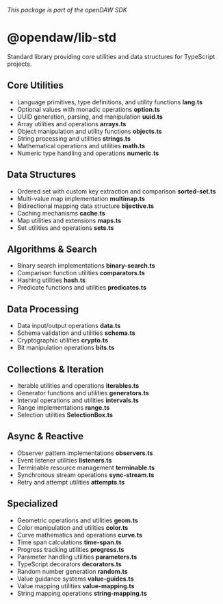 _This package is part of the openDAW SDK_

# @opendaw/lib-std

Standard library providing core utilities and data structures for TypeScript projects.

## Core Utilities

* Language primitives, type definitions, and utility functions **lang.ts**
* Optional values with monadic operations **option.ts**
* UUID generation, parsing, and manipulation **uuid.ts**
* Array utilities and operations **arrays.ts**
* Object manipulation and utility functions **objects.ts**
* String processing and utilities **strings.ts**
* Mathematical operations and utilities **math.ts**
* Numeric type handling and operations **numeric.ts**

## Data Structures

* Ordered set with custom key extraction and comparison **sorted-set.ts**
* Multi-value map implementation **multimap.ts**
* Bidirectional mapping data structure **bijective.ts**
* Caching mechanisms **cache.ts**
* Map utilities and extensions **maps.ts**
* Set utilities and operations **sets.ts**

## Algorithms & Search

* Binary search implementations **binary-search.ts**
* Comparison function utilities **comparators.ts**
* Hashing utilities **hash.ts**
* Predicate functions and utilities **predicates.ts**

## Data Processing

* Data input/output operations **data.ts**
* Schema validation and utilities **schema.ts**
* Cryptographic utilities **crypto.ts**
* Bit manipulation operations **bits.ts**

## Collections & Iteration

* Iterable utilities and operations **iterables.ts**
* Generator functions and utilities **generators.ts**
* Interval operations and utilities **intervals.ts**
* Range implementations **range.ts**
* Selection utilities **SelectionBox.ts**

## Async & Reactive

* Observer pattern implementations **observers.ts**
* Event listener utilities **listeners.ts**
* Terminable resource management **terminable.ts**
* Synchronous stream operations **sync-stream.ts**
* Retry and attempt utilities **attempts.ts**

## Specialized

* Geometric operations and utilities **geom.ts**
* Color manipulation and utilities **color.ts**
* Curve mathematics and operations **curve.ts**
* Time span calculations **time-span.ts**
* Progress tracking utilities **progress.ts**
* Parameter handling utilities **parameters.ts**
* TypeScript decorators **decorators.ts**
* Random number generation **random.ts**
* Value guidance systems **value-guides.ts**
* Value mapping utilities **value-mapping.ts**
* String mapping operations **string-mapping.ts**